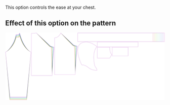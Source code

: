 This option controls the ease at your chest.

## Effect of this option on the pattern

![This image shows the effect of this option by superimposing several variants that have a different value for this option](hugo_chestease_sample.svg "Effect of this option on the pattern")
